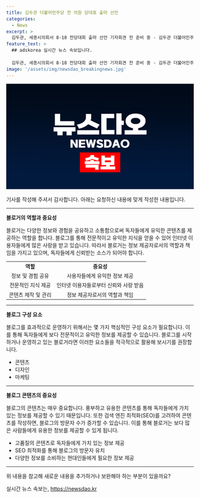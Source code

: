 ```yaml
---
title: 김두관 더불어민주당 전 의원 당대표 출마 선언
categories:
  - News
excerpt: >
  김두관, 세종시의회서 8·18 전당대회 출마 선언 기자회견 전 준비 중 - 김두관 더불어민주당 전 의원이 9일 오전 세종특별자치시의회에서 8·18 전당대회 당대표 출마 선언을 준비하며 관계자와 이야기를 나누고 있다.
feature_text: >
  ## adskorea 실시간 뉴스 속보입니다.

  김두관, 세종시의회서 8·18 전당대회 출마 선언 기자회견 전 준비 중 - 김두관 더불어민주당 전 의원이 9일 오전 세종특별자치시의회에서 8·18 전당대회 당대표 출마 선언을 준비하며 관계자와 이야기를 나누고 있다.
image: '/assets/img/newsdao_breakingnews.jpg'
---
```


<p><img src="/assets/img/newsdao_breakingnews.jpg" alt="adskorea 속보" /></p>

<p>기사를 작성해 주셔서 감사합니다. 아래는 요청하신 내용에 맞게 작성한 내용입니다.</p>

<hr />

<p data-ke-size="size16"><b>블로거의 역할과 중요성</b></p>

<p data-ke-size="size16">블로거는 다양한 정보와 경험을 공유하고 소통함으로써 독자들에게 유익한 콘텐츠를 제공하는 역할을 합니다. 블로그를 통해 전문적이고 유익한 지식을 얻을 수 있어 인터넷 이용자들에게 많은 사랑을 받고 있습니다. 따라서 블로거는 정보 제공자로서의 역할과 책임을 가지고 있으며, 독자들에게 신뢰받는 소스가 되어야 합니다.</p>

<table>
    <tbody>
        <tr>
            <td style="text-align: center; height: 17px;"><b>역할</b></td>
            <td style="text-align: center; height: 17px;"><b>중요성</b></td>
        </tr>
        <tr>
            <td style="text-align: center; height: 17px;">정보 및 경험 공유</td>
            <td style="text-align: center; height: 17px;">사용자들에게 유익한 정보 제공</td>
        </tr>
        <tr>
            <td style="text-align: center; height: 17px;">전문적인 지식 제공</td>
            <td style="text-align: center; height: 17px;">인터넷 이용자들로부터 신뢰와 사랑 받음</td>
        </tr>
        <tr>
            <td style="text-align: center; height: 17px;">콘텐츠 제작 및 관리</td>
            <td style="text-align: center; height: 17px;">정보 제공자로서의 역할과 책임</td>
        </tr>
    </tbody>
</table>

<hr>

<p data-ke-size="size16"><b>블로그 구성 요소</b></p>

<p data-ke-size="size16">블로그를 효과적으로 운영하기 위해서는 몇 가지 핵심적인 구성 요소가 필요합니다. 이를 통해 독자들에게 보다 전문적이고 유익한 정보를 제공할 수 있습니다. 블로그를 시작하거나 운영하고 있는 블로거라면 이러한 요소들을 적극적으로 활용해 보시기를 권장합니다.</p>

<ul>
    <li>콘텐츠</li>
    <li>디자인</li>
    <li>마케팅</li>
</ul>

<hr>

<p data-ke-size="size16"><b>블로그 콘텐츠의 중요성</b></p>

<p data-ke-size="size16">블로그의 콘텐츠는 매우 중요합니다. 풍부하고 유용한 콘텐츠를 통해 독자들에게 가치 있는 정보를 제공할 수 있기 때문입니다. 또한 검색 엔진 최적화(SEO)를 고려하여 콘텐츠를 작성하면, 블로그의 방문자 수가 증가할 수 있습니다. 이를 통해 블로거는 보다 많은 사람들에게 유용한 정보를 제공할 수 있게 됩니다.</p>

<ul>
    <li>고품질의 콘텐츠로 독자들에게 가치 있는 정보 제공</li>
    <li>SEO 최적화를 통해 블로그의 방문자 유치</li>
    <li>다양한 정보를 소비하는 현대인들에게 필요한 정보 제공</li>
</ul>

<hr />

<p>위 내용을 참고해 새로운 내용을 추가하거나 보완해야 하는 부분이 있을까요?</p>
실시간 뉴스 속보는, <a href="https://newsdao.kr" rel="dofollow">https://newsdao.kr</a>


